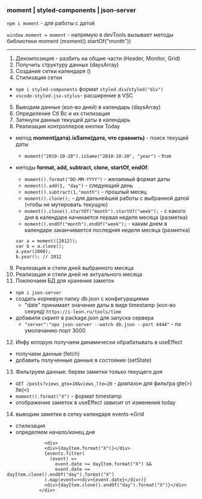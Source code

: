 ### moment | styled-components | json-server

`npm i moment` - для работы с датой

`window.moment = moment` - напрямую в devTools вызывает методы библиотеки moment (moment().startOf("month"))

---

1. Декомпозиция - разбить на общие части (Header, Monitor, Grid)
2. Получить структуру данных (daysArray)
3. Создание сетки календаря ()
4. Стилизация сетки

- `npm i styled-components` формат `styled.div`/`styled("div")`
- `vscode-styled-jsx-stylus`- расширение в VSC

5. Выводим данные (кол-во дней) в календарь (daysArray)
6. Определение Сб Вс и их стилизация
7. Затянули данные текущей даты в календарь
8. Реализация контроллеров кнопки Today

- метод **moment(дата).isSame(дата, что сравнить)** - поиск текущей даты
  - `moment("2010-10-20").isSame("2010-10-20", "year")` - true

- методы **format, add, subtract, clone, startOf, endOf**:
  - `moment().format("DD-MM-YYYY")` - желаемый формат даты
  - `moment().add(1, "day")` - следующий день
  - `moment().subtract(1,"month")` - прошлый месяц
  - `moment().clone();` - для дальнейшей работы с выбранной датой (чтобы не мутировать текущую)
  - `moment().clone().startOf("month").startOf("week");` - c какого дня в календаре начинается первая неделя месяца (разметка)
  - `moment().endOf("month").endOf("week");` - каким днем в календаре заканчивается последняя неделя месяца (разметка)

  ```
  var a = moment([2012]);
  var b = a.clone();
  a.year(2000);
  b.year(); // 2012
  ```

9. Реализация и стили дней выбранного месяца
10. Реализация и стили дней не актуального месяца
11. Поключаем БД для хранения заметок

- `npm i json-server`
- создать корневую папку db.json с конфигурациями
  - "date" принимает значение даты в виде timestamp (кол-во секунд) `https://i-leon.ru/tools/time`
- добавили скрипт в package.json для запуска сервера
  - `"server":"npx json-server --watch db.json --port 4444"` - по умолачанию порт 3000

12. Инфу которую получаем динамически обрабатывать в useEffect

- получаем данные (fetch)
- добавить полученные данные в состояние (setState)

13. Фильтруем данные: берем заметки только текущего дня

- `GET /posts?views_gte=10&views_lte=20` - диапазон для фильтра gte(>) lte(<)
- `moment().format("X")` - формат timestamp
- отображение заметок в useEffect зависит от изменения today

14. выводим заметки в сетку календаря events->Grid

- стилизация
- определяем начало/конец дня

```
              <div>
              <div>{dayItem.format("X")}</div>
              {events.filter(
                (event) =>
                  event.date >= dayItem.format("X") &&
                  event.date <= dayItem.clone().endOf("day").format("X")
              ).map(event=><div>{event.date}</div>)}
              <div>{dayItem.clone().endOf("day").format("X")}</div>
            </div>
```
